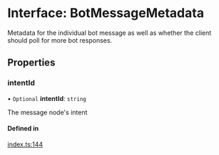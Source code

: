 # Interface: BotMessageMetadata

Metadata for the individual bot message
as well as whether the client should poll for more bot responses.

## Properties

### intentId

• `Optional` **intentId**: `string`

The message node's intent

#### Defined in

[index.ts:144](https://github.com/nlxai/sdk/blob/71307264e396822939eca86ed156fc2cc45d48d3/packages/chat-core/src/index.ts#L144)

